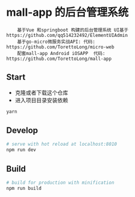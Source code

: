 # mall-app 的后台管理系统
```
    基于Vue 和springboot 构建的后台管理系统 UI基于 https://github.com/qq514232492/ElementUIAdmin
    基于go-micro微服务实战API: 代码: https://github.com/TorettoLong/micro-web
    配套mall-app Android iOSAPP  代码: https://github.com/TorettoLong/mall-app

```
## Start

 - 克隆或者下载这个仓库
 - 进入项目目录安装依赖

``` bash
yarn
```

## Develop

``` bash
# serve with hot reload at localhost:8010
npm run dev
```

## Build

``` bash
# build for production with minification
npm run build
```
